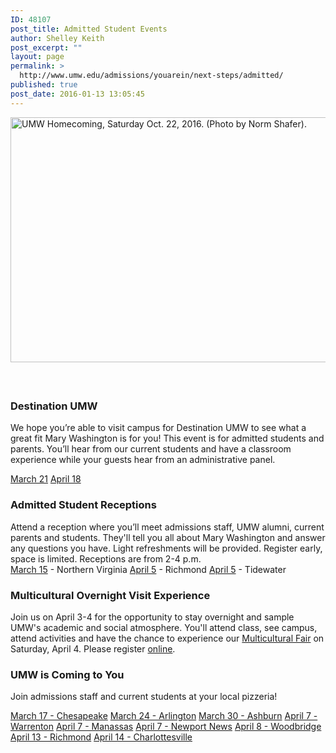 ```yaml
---
ID: 48107
post_title: Admitted Student Events
author: Shelley Keith
post_excerpt: ""
layout: page
permalink: >
  http://www.umw.edu/admissions/youarein/next-steps/admitted/
published: true
post_date: 2016-01-13 13:05:45
---
```

<img class="alignleft wp-image-48254" src="http://www.umw.edu/admissions/wp-content/uploads/sites/6/2016/01/Homecoming-20-1024x669.jpg" alt="UMW Homecoming, Saturday Oct. 22, 2016. (Photo by Norm Shafer)." width="600" height="392" />

&nbsp;
<h2></h2>
<h2></h2>
<h2></h2>
<h2></h2>
<h2></h2>
<h2></h2>
<h2></h2>
<h3>Destination UMW</h3>
We hope you’re able to visit campus for Destination UMW to see what a great fit Mary Washington is for you! This event is for admitted students and parents. You’ll hear from our current students and have a classroom experience while your guests hear from an administrative panel.

<a href="https://admissions.umw.edu/register/destinationmarch">March 21</a>
<a href="https://admissions.umw.edu/register/destinationapril">April 18</a>
<h3>Admitted Student Receptions</h3>
<div>Attend a reception where you’ll meet admissions staff, UMW alumni, current parents and students. They'll tell you all about Mary Washington and answer any questions you have. Light refreshments will be provided. Register early, space is limited. Receptions are from 2-4 p.m.</div>
<div></div>
<div><a href="https://admissions.umw.edu/register/admittedNOVA2020">March 15</a> - Northern Virginia
<a href="https://admissions.umw.edu/register/admittedRichmond2020">April 5</a> - Richmond
<a href="https://admissions.umw.edu/register/admittedTidewater2020">April 5</a> - Tidewater</div>
<h3>Multicultural Overnight Visit Experience</h3>
Join us on April 3-4 for the opportunity to stay overnight and sample UMW's academic and social atmosphere. You'll attend class, see campus, attend activities and have the chance to experience our <a href="http://students.umw.edu/multicultural/programs/multicultural-fair/">Multicultural Fair</a> on Saturday, April 4. Please register <a href="https://admissions.umw.edu/register/MOVE2020">online</a>.
<h3>UMW is Coming to You</h3>
Join admissions staff and current students at your local pizzeria!

<a href="https://admissions.umw.edu/register/chesapeake2020">March 17 - Chesapeake</a>
<a href="https://admissions.umw.edu/register/Arlington2020">March 24 - Arlington</a>
<a href="https://admissions.umw.edu/register/Loudoun2020">March 30 - Ashburn</a>
<a href="https://admissions.umw.edu/register/Fauquier">April 7 - Warrenton</a>
<a href="https://admissions.umw.edu/register/Manassas2020">April 7 - Manassas</a>
<a href="https://admissions.umw.edu/register/newportnews2020">April 7 - Newport News</a>
<a href="https://admissions.umw.edu/register/Woodbridge2020">April 8 - Woodbridge</a>
<a href="https://admissions.umw.edu/register/Richmond2020">April 13 - Richmond</a>
<a href="https://admissions.umw.edu/register/Charlottesville2020">April 14 - Charlottesville</a>

&nbsp;